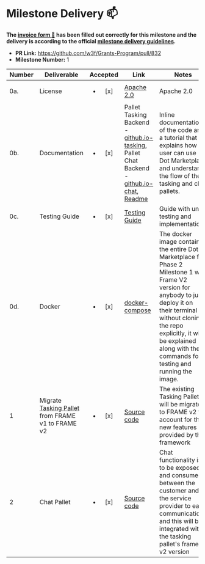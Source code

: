 # Milestone Delivery :mailbox:

**The [invoice form :pencil:](https://docs.google.com/forms/d/e/1FAIpQLSdSqj2vYjvpiIytkjcc40Pwl0Eg76WGUAq5L9e8eFuuOegmLw/viewform) has been filled out correctly for this milestone and the delivery is according to the official [milestone delivery guidelines](https://github.com/w3f/General-Grants-Program/blob/master/grants/milestone-deliverables-guidelines.md).**

* **PR Link:** https://github.com/w3f/Grants-Program/pull/832
* **Milestone Number:** 1


| Number | Deliverable | Accepted | Link | Notes |
| ------ | ----------- | :------: | ---- |----------------- |
| 0a. | License | <ul><li>[x] </li></ul> | [Apache 2.0](https://github.com/WowLabz/tasking_backend/blob/Phase1_Milestone1/LICENSE)| Apache 2.0 |
| 0b.  | Documentation | <ul><li>[x] </li></ul> | Pallet Tasking Backend - [github.io-tasking](https://github.com/WowLabz/dot-marketplace-v2/blob/Phase2_Milestone1/pallets/pallet-tasking/src/lib.rs), Pallet Chat Backend -[github.io-chat](https://github.com/WowLabz/dot-marketplace-v2/blob/Phase2_Milestone1/pallets/pallet-chat/src/lib.rs),  [Readme](https://github.com/WowLabz/dot-marketplace-v2/blob/Phase2_Milestone1/README.md) | Inline documentation of the code and a tutorial that explains how a user can use Dot Marketplace and understand the flow of the tasking and chat pallets. |
| 0c.  | Testing Guide | <ul><li>[x] </li></ul> | [Testing Guide](https://github.com/WowLabz/dot-marketplace-v2/blob/Phase2_Milestone1/testing_guide_phase2_milestone1.md)| Guide with unit testing and implementations |
| 0d. | Docker | <ul><li>[x] </li></ul> | [docker-compose](https://github.com/WowLabz/dot-marketplace-v2/blob/Phase2_Milestone1/docker-compose.yml)| The docker image contains the entire Dot Marketplace for Phase 2 Milestone 1 with Frame V2 version for anybody to just deploy it on their terminal without cloning the repo explicitly, it will be explained along with the commands for testing and running the image.|
| 1 | Migrate [Tasking Pallet](https://github.com/WowLabz/tasking_backend/blob/11ff1dfe620016d2943adc7b7a0ba60f2d6413cd/pallets/pallet-tasking/src/lib.rs) from FRAME v1 to FRAME v2  | <ul><li>[x] </li></ul> | [Source code](https://github.com/WowLabz/dot-marketplace-v2/blob/Phase2_Milestone1/pallets/pallet-tasking/src)| The existing Tasking Pallet will be migrated to FRAME v2 to account for the new features provided by the framework  |
| 2 | Chat Pallet | <ul><li>[x] </li></ul> | [Source code](https://github.com/WowLabz/dot-marketplace-v2/blob/Phase2_Milestone1/pallets/pallet-chat/src)| Chat functionality is to be exposed and consumed between the customer and the service provider to ease communication and this will be integrated with the tasking pallet's frame v2 version  |
